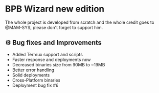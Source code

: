 # BPB Wizard new edition
The whole project is developed from scratch and the whole credit goes to @MAM-SYS, please don't forget to support him.

## ⚙️ Bug fixes and Improvements
- Added Termux support and scripts
- Faster response and deployments now
- Decreased binaries size from 90MB to ~19MB
- Better error handling
- Solid deployments
- Cross-Platform binaries
- Deployment bug fix #6 